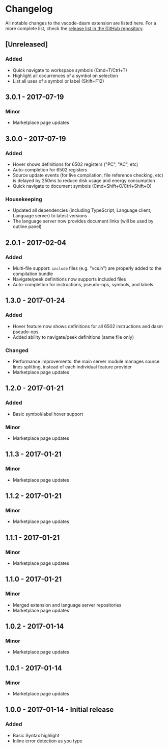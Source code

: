 # Changelog

All notable changes to the vscode-dasm extension are listed here. For a more complete list, check the [release list in the GitHub repository](https://github.com/zeh/vscode-dasm/releases).

## [Unreleased]

### Added

* Quick navigate to workspace symbols (Cmd+T/Ctrl+T)
* Highlight all occurrences of a symbol on selection
* List all uses of a symbol or label (Shift+F12)

## 3.0.1 - 2017-07-19

### Minor

* Marketplace page updates

## 3.0.0 - 2017-07-19

### Added

* Hover shows definitions for 6502 registers ("PC", "AC", etc)
* Auto-completion for 6502 registers
* Source update events (for live compilation, file reference checking, etc) is delayed by 250ms to reduce disk usage and energy consumption
* Quick navigate to document symbols (Cmd+Shift+O/Ctrl+Shift+O)

### Housekeeping

* Updated all dependencies (including TypeScript, Language client, Language server) to latest versions
* The language server now provides document links (will be used by outline panel)

## 2.0.1 - 2017-02-04

### Added

* Multi-file support: `include` files (e.g. "vcs.h") are properly added to the compilation bundle
* Navigate/peek definitions now supports included files
* Auto-completion for instructions, pseudo-ops, symbols, and labels

## 1.3.0 - 2017-01-24

### Added

* Hover feature now shows definitions for all 6502 instructions and dasm pseudo-ops
* Added ability to navigate/peek definitions (same file only)

### Changed

* Performance improvements: the main server module manages source lines splitting, instead of each individual feature provider
* Marketplace page updates

## 1.2.0 - 2017-01-21

### Added

* Basic symbol/label hover support

### Minor

* Marketplace page updates

## 1.1.3 - 2017-01-21

### Minor

* Marketplace page updates

## 1.1.2 - 2017-01-21

### Minor

* Marketplace page updates

## 1.1.1 - 2017-01-21

### Minor

* Marketplace page updates

## 1.1.0 - 2017-01-21

### Minor

* Merged extension and language server repositories
* Marketplace page updates

## 1.0.2 - 2017-01-14

### Minor

* Marketplace page updates

## 1.0.1 - 2017-01-14

### Minor

* Marketplace page updates

## 1.0.0 - 2017-01-14 - Initial release

### Added

* Basic Syntax highlight
* Inline error detection as you type
